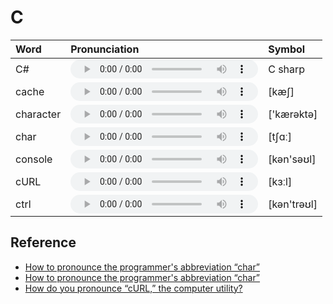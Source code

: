 
# C

| Word  | Pronunciation | Symbol |
| :-- | :-- | :-- |
| C# | <audio :src="$withBase('/audio/C%23.mp3')" controls="controls"></audio> | C sharp |
| cache | <audio :src="$withBase('/audio/cache.mp3')" controls="controls"></audio> | [kæʃ] |
| character | <audio :src="$withBase('/audio/character.mp3')" controls="controls"></audio> | ['kærəktə] |
| char | <audio :src="$withBase('/audio/char.mp3')" controls="controls"></audio> | [tʃɑː] |
| console | <audio :src="$withBase('/audio/console.mp3')" controls="controls"></audio> | [kən'səʊl] |
| cURL | <audio :src="$withBase('/audio/cURL.mp3')" controls="controls"></audio> | [kɜːl] |
| ctrl | <audio :src="$withBase('/audio/ctrl.mp3')" controls="controls"></audio> | [kən'trəʊl] |

## Reference

- [How to pronounce the programmer's abbreviation “char”](https://english.stackexchange.com/questions/60154/how-to-pronounce-the-programmers-abbreviation-char)
- [How to pronounce the programmer's abbreviation “char”](https://english.stackexchange.com/questions/60154/how-to-pronounce-the-programmers-abbreviation-char)
- [How do you pronounce “cURL,” the computer utility?](https://english.stackexchange.com/questions/48735/how-do-you-pronounce-curl-the-computer-utility?rq=1)

<style lang="css">
audio {
  height: 30px;
}

@media screen and (max-width: 720px){
  audio { 
    width: 20px; 
  } 
}
</style>
